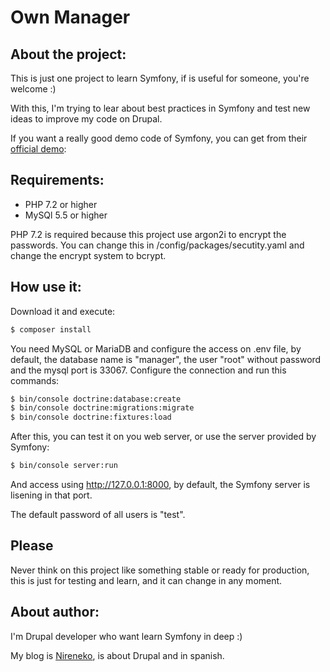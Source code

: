 # Own Manager

## About the project:

This is just one project to learn Symfony, if is useful for someone, you're welcome :)

With this, I'm trying to lear about best practices in Symfony and test new ideas to improve my code on Drupal.

If you want a really good demo code of Symfony, you can get from their [official demo][1]: 

## Requirements:

* PHP 7.2 or higher
* MySQl 5.5 or higher

PHP 7.2 is required because this project use argon2i to encrypt the passwords.
You can change this in /config/packages/secutity.yaml and change the encrypt system to bcrypt.

## How use it:

Download it and execute:

```` bash
$ composer install
````

You need MySQL or MariaDB and configure the access on .env file, by default, the database name is "manager", the user "root" without password and the mysql port is 33067.
Configure the connection and run this commands:

```` bash
$ bin/console doctrine:database:create
$ bin/console doctrine:migrations:migrate
$ bin/console doctrine:fixtures:load
````
After this, you can test it on you web server, or use the server provided by Symfony:

```` bash
$ bin/console server:run
````

And access using http://127.0.0.1:8000, by default, the Symfony server is lisening in that port.

The default password of all users is "test".

## Please

Never think on this project like something stable or ready for production, this is just for testing and learn, and it can change in any moment.

## About author:

I'm Drupal developer who want learn Symfony in deep :)

My blog is [Nireneko][2], is about Drupal and in spanish.

[1]: https://github.com/symfony/demo
[2]: http://nireneko.com/